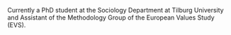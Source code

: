 Currently a PhD student at the Sociology Department at Tilburg University and Assistant of the Methodology Group of the European Values Study (EVS). 
